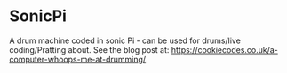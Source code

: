# SonicPi

A drum machine coded in sonic Pi - can be used for drums/live coding/Pratting about.
See the blog post at: https://cookiecodes.co.uk/a-computer-whoops-me-at-drumming/
